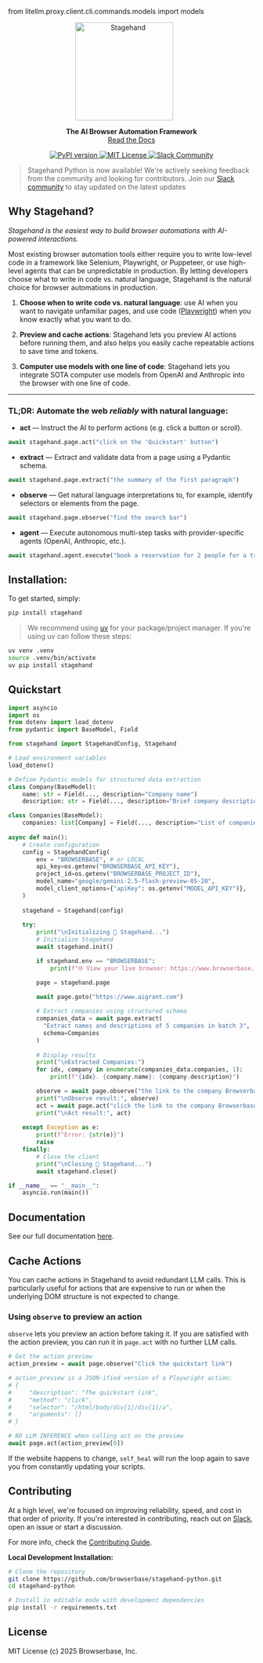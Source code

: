 from litellm.proxy.client.cli.commands.models import models<div id="toc" align="center" style="margin-bottom: 0;">
  <ul style="list-style: none; margin: 0; padding: 0;">
    <a href="https://stagehand.dev">
      <picture>
        <source media="(prefers-color-scheme: dark)" srcset="media/dark_logo.png" />
        <img alt="Stagehand" src="media/light_logo.png" width="200" style="margin-right: 30px;" />
      </picture>
    </a>
  </ul>
</div>
<p align="center">
  <strong>The AI Browser Automation Framework</strong><br>
  <a href="https://docs.stagehand.dev">Read the Docs</a>
</p>

<p align="center">
  <a href="https://pypi.org/project/stagehand">
    <picture>
      <source media="(prefers-color-scheme: dark)" srcset="https://img.shields.io/pypi/v/stagehand.svg?style=for-the-badge" />
      <img alt="PyPI version" src="https://img.shields.io/pypi/v/stagehand.svg?style=for-the-badge" />
    </picture>
  </a>
  <a href="https://github.com/browserbase/stagehand/tree/main?tab=MIT-1-ov-file#MIT-1-ov-file">
    <picture>
      <source media="(prefers-color-scheme: dark)" srcset="media/dark_license.svg" />
      <img alt="MIT License" src="media/light_license.svg" />
    </picture>
  </a>
  <a href="https://stagehand.dev/slack">
    <picture>
      <source media="(prefers-color-scheme: dark)" srcset="media/dark_slack.svg" />
      <img alt="Slack Community" src="media/light_slack.svg" />
    </picture>
  </a>
</p>

> Stagehand Python is now available! We're actively seeking feedback from the community and looking for contributors. Join our [Slack community](https://stagehand.dev/slack) to stay updated on the latest updates


## Why Stagehand?

*Stagehand is the easiest way to build browser automations with AI-powered interactions.*

Most existing browser automation tools either require you to write low-level code in a framework like Selenium, Playwright, or Puppeteer, or use high-level agents that can be unpredictable in production. By letting developers choose what to write in code vs. natural language, Stagehand is the natural choice for browser automations in production.

1. **Choose when to write code vs. natural language**: use AI when you want to navigate unfamiliar pages, and use code ([Playwright](https://playwright.dev/)) when you know exactly what you want to do.

2. **Preview and cache actions**: Stagehand lets you preview AI actions before running them, and also helps you easily cache repeatable actions to save time and tokens.

3. **Computer use models with one line of code**: Stagehand lets you integrate SOTA computer use models from OpenAI and Anthropic into the browser with one line of code.

-----

### TL;DR: Automate the web *reliably* with natural language:

- **act** — Instruct the AI to perform actions (e.g. click a button or scroll).
```python
await stagehand.page.act("click on the 'Quickstart' button")
```
- **extract** — Extract and validate data from a page using a Pydantic schema.
```python
await stagehand.page.extract("the summary of the first paragraph")
```
- **observe** — Get natural language interpretations to, for example, identify selectors or elements from the page.
```python
await stagehand.page.observe("find the search bar")
```
- **agent** — Execute autonomous multi-step tasks with provider-specific agents (OpenAI, Anthropic, etc.).
```python
await stagehand.agent.execute("book a reservation for 2 people for a trip to the Maldives")
```


## Installation:

To get started, simply:

```bash
pip install stagehand
```

> We recommend using [uv](https://docs.astral.sh/uv/) for your package/project manager. If you're using uv can follow these steps:

```bash
uv venv .venv
source .venv/bin/activate
uv pip install stagehand
```

## Quickstart

```python
import asyncio
import os
from dotenv import load_dotenv
from pydantic import BaseModel, Field

from stagehand import StagehandConfig, Stagehand

# Load environment variables
load_dotenv()

# Define Pydantic models for structured data extraction
class Company(BaseModel):
    name: str = Field(..., description="Company name")
    description: str = Field(..., description="Brief company description")

class Companies(BaseModel):
    companies: list[Company] = Field(..., description="List of companies")
    
async def main():
    # Create configuration
    config = StagehandConfig(
        env = "BROWSERBASE", # or LOCAL
        api_key=os.getenv("BROWSERBASE_API_KEY"),
        project_id=os.getenv("BROWSERBASE_PROJECT_ID"),
        model_name="google/gemini-2.5-flash-preview-05-20",
        model_client_options={"apiKey": os.getenv("MODEL_API_KEY")},
    )
    
    stagehand = Stagehand(config)
    
    try:
        print("\nInitializing 🤘 Stagehand...")
        # Initialize Stagehand
        await stagehand.init()

        if stagehand.env == "BROWSERBASE":    
            print(f"🌐 View your live browser: https://www.browserbase.com/sessions/{stagehand.session_id}")

        page = stagehand.page

        await page.goto("https://www.aigrant.com")
        
        # Extract companies using structured schema        
        companies_data = await page.extract(
          "Extract names and descriptions of 5 companies in batch 3",
          schema=Companies
        )
        
        # Display results
        print("\nExtracted Companies:")
        for idx, company in enumerate(companies_data.companies, 1):
            print(f"{idx}. {company.name}: {company.description}")

        observe = await page.observe("the link to the company Browserbase")
        print("\nObserve result:", observe)
        act = await page.act("click the link to the company Browserbase")
        print("\nAct result:", act)
            
    except Exception as e:
        print(f"Error: {str(e)}")
        raise
    finally:
        # Close the client
        print("\nClosing 🤘 Stagehand...")
        await stagehand.close()

if __name__ == "__main__":
    asyncio.run(main())
```

## Documentation

See our full documentation [here](https://docs.stagehand.dev/).

## Cache Actions

You can cache actions in Stagehand to avoid redundant LLM calls. This is particularly useful for actions that are expensive to run or when the underlying DOM structure is not expected to change.

### Using `observe` to preview an action

`observe` lets you preview an action before taking it. If you are satisfied with the action preview, you can run it in `page.act` with no further LLM calls.

```python
# Get the action preview
action_preview = await page.observe("Click the quickstart link")

# action_preview is a JSON-ified version of a Playwright action:
# {
#     "description": "The quickstart link",
#     "method": "click",
#     "selector": "/html/body/div[1]/div[1]/a",
#     "arguments": []
# }

# NO LLM INFERENCE when calling act on the preview
await page.act(action_preview[0])
```

If the website happens to change, `self_heal` will run the loop again to save you from constantly updating your scripts.


## Contributing

At a high level, we're focused on improving reliability, speed, and cost in that order of priority. If you're interested in contributing, reach out on [Slack](https://stagehand.dev/slack), open an issue or start a discussion. 

For more info, check the [Contributing Guide](https://docs.stagehand.dev/examples/contributing).

**Local Development Installation:**

```bash
# Clone the repository
git clone https://github.com/browserbase/stagehand-python.git
cd stagehand-python

# Install in editable mode with development dependencies
pip install -r requirements.txt
```


## License

MIT License (c) 2025 Browserbase, Inc.
